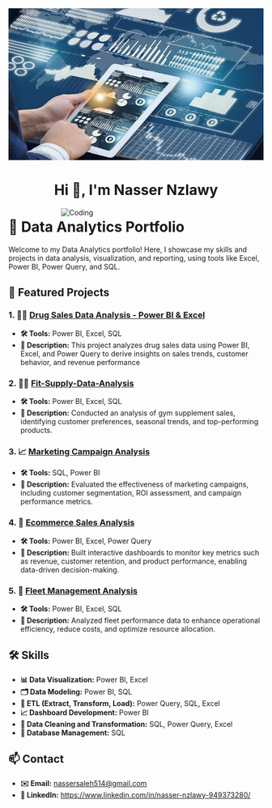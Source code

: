 <img src="https://raw.githubusercontent.com/NasserNzlawy514/NasserNzlawy514/refs/heads/main/Cover%20github.jpg" alt="Masterhead Image" width="1200" height="300">
<h1 align="center">Hi 👋, I'm Nasser Nzlawy</h1>
<img align="right" alt="Coding" width="400" src="https://i.gifer.com/7l6N.gif">

# 🌟 Data Analytics Portfolio

Welcome to my Data Analytics portfolio! Here, I showcase my skills and projects in data analysis, visualization, and reporting, using tools like Excel, Power BI, Power Query, and SQL.

## 📂 Featured Projects

### 1. 🏋️‍♂️ [Drug Sales Data Analysis - Power BI & Excel](https://github.com/NasserNzlawy514/Drug-Sales-Analysis/blob/main/README.md#drug-sales-data-analysis---power-bi--excel)
- **🛠️ Tools:** Power BI, Excel, SQL
- **📄 Description:** This project analyzes drug sales data using Power BI, Excel, and Power Query to derive insights on sales trends, customer behavior, and revenue performance

### 2. 🏋️‍♂️ [Fit-Supply-Data-Analysis](https://github.com/NasserNzlawy514/Fit-Supply-Data-Analysis/tree/main)
- **🛠️ Tools:** Power BI, Excel, SQL
- **📄 Description:** Conducted an analysis of gym supplement sales, identifying customer preferences, seasonal trends, and top-performing products.

### 3. 📈 [Marketing Campaign Analysis](https://github.com/NasserNzlawy514/Marketing-Campaign-Analysis)
- **🛠️ Tools:** SQL, Power BI
- **📄 Description:** Evaluated the effectiveness of marketing campaigns, including customer segmentation, ROI assessment, and campaign performance metrics.

### 4. 🛒 [Ecommerce Sales Analysis](https://github.com/NasserNzlawy514/Ecommerce-Sales-Analysis)
- **🛠️ Tools:** Power BI, Excel, Power Query
- **📄 Description:** Built interactive dashboards to monitor key metrics such as revenue, customer retention, and product performance, enabling data-driven decision-making.

### 5. 🚛 [Fleet Management Analysis](https://github.com/NasserNzlawy514/Fleet-Management-Data-Analysis)
- **🛠️ Tools:** Power BI, Excel, SQL
- **📄 Description:** Analyzed fleet performance data to enhance operational efficiency, reduce costs, and optimize resource allocation.

## 🛠️ Skills
- **📊 Data Visualization:** Power BI, Excel
- **🗂️ Data Modeling:** Power BI, SQL
- **🔄 ETL (Extract, Transform, Load):** Power Query, SQL, Excel
- **📈 Dashboard Development:** Power BI
- **🧹 Data Cleaning and Transformation:** SQL, Power Query, Excel
- **📂 Database Management:** SQL

## 📫 Contact
- **✉️ Email:** nassersaleh514@gmail.com
- **🔗 LinkedIn:** https://www.linkedin.com/in/nasser-nzlawy-949373280/


<p align="left">
</p>
